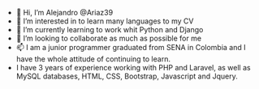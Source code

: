 - 👋 Hi, I’m Alejandro @Ariaz39
- 👀 I’m interested in to learn many languages to my CV
- 🌱 I’m currently learning to work whit Python and Django
- 💞️ I’m looking to collaborate as much as possible for me 
- 📫 I am a junior programmer graduated from SENA in Colombia and I have the whole attitude of continuing to learn.
- I have 3 years of experience working with PHP and Laravel, as well as MySQL databases, HTML, CSS, Bootstrap, Javascript and Jquery.


<!---
Ariaz39/Ariaz39 is a ✨ special ✨ repository because its `README.md` (this file) appears on your GitHub profile.
You can click the Preview link to take a look at your changes.
--->
